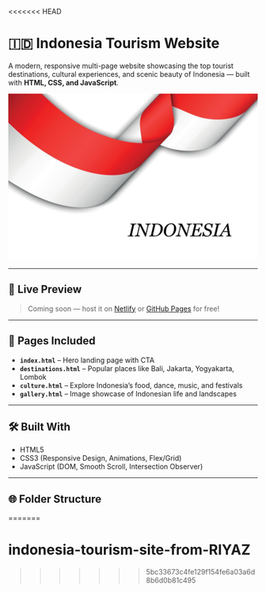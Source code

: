 <<<<<<< HEAD
# 🇮🇩 Indonesia Tourism Website

A modern, responsive multi-page website showcasing the top tourist destinations, cultural experiences, and scenic beauty of Indonesia — built with **HTML, CSS, and JavaScript**.

![screenshot](assets/images/banner.jpg)

---

## 🚀 Live Preview

> Coming soon — host it on [Netlify](https://www.netlify.com/) or [GitHub Pages](https://pages.github.com/) for free!

---

## 📁 Pages Included

- **`index.html`** – Hero landing page with CTA
- **`destinations.html`** – Popular places like Bali, Jakarta, Yogyakarta, Lombok
- **`culture.html`** – Explore Indonesia’s food, dance, music, and festivals
- **`gallery.html`** – Image showcase of Indonesian life and landscapes

---

## 🛠️ Built With

- HTML5
- CSS3 (Responsive Design, Animations, Flex/Grid)
- JavaScript (DOM, Smooth Scroll, Intersection Observer)

---

## 🌐 Folder Structure

=======
# indonesia-tourism-site-from-RIYAZ
>>>>>>> 5bc33673c4fe129f154fe6a03a6d8b6d0b81c495
